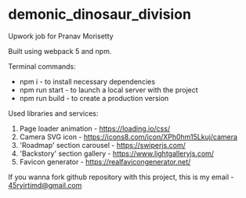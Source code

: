 # demonic_dinosaur_division

Upwork job for Pranav Morisetty

Built using webpack 5 and npm.

Terminal commands:

-   npm i - to install necessary dependencies
-   npm run start - to launch a local server with the project
-   npm run build - to create a production version

Used libraries and services:

1. Page loader animation - https://loading.io/css/
2. Camera SVG icon - https://icons8.com/icon/XPh0hm15Lkuj/camera
3. 'Roadmap' section carousel - https://swiperjs.com/
4. 'Backstory' section gallery - https://www.lightgalleryjs.com/
5. Favicon generator - https://realfavicongenerator.net/

If you wanna fork github repository with this project, this is my email - 45ryirtimd@gmail.com